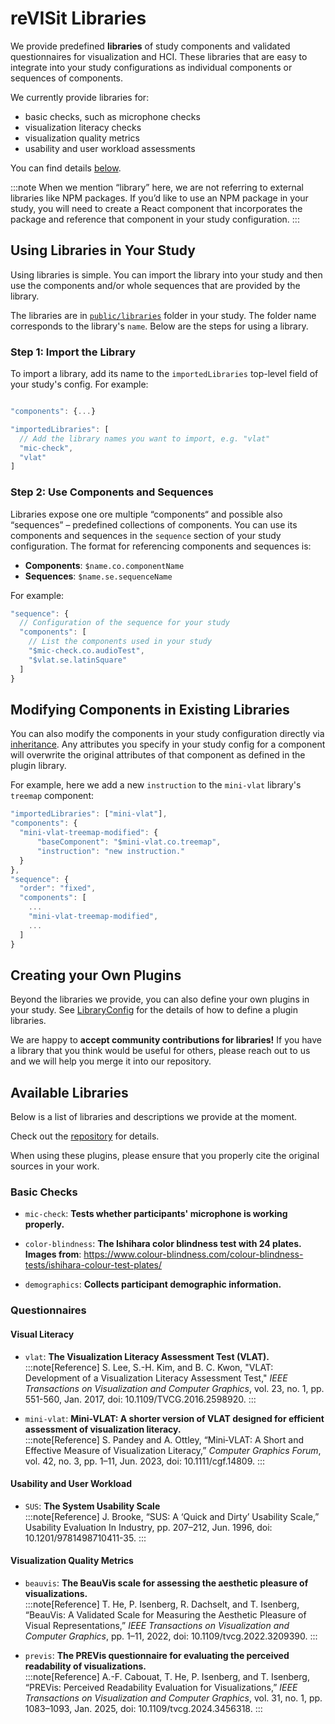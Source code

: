 # reVISit Libraries

We provide predefined **libraries** of study components and validated questionnaires for visualization and HCI. These libraries that are easy to integrate into your study configurations as individual components or sequences of components.

We currently provide libraries for: 

* basic checks, such as microphone checks
* visualization literacy checks 
* visualization quality metrics
* usability and user workload assessments

You can find details [below](#available-libraries).

:::note
When we mention “library” here, we are not referring to external libraries like NPM packages. If you’d like to use an NPM package in your study, you will need to create a React component that incorporates the package and reference that component in your study configuration.
:::


## Using Libraries in Your Study  

Using libraries is simple. You can import the library into your study and then use the components and/or whole sequences that are provided by the library.

The libraries are in [`public/libraries`](https://github.com/revisit-studies/study/tree/main/public/libraries) folder in your study. The folder name corresponds to the library's `name`.  Below are the steps for using a library. 

### Step 1: Import the Library 

To import a library, add its name to the `importedLibraries` top-level field of your study's config. For example:  

```js

"components": {...}

"importedLibraries": [   
  // Add the library names you want to import, e.g. "vlat" 
  "mic-check",
  "vlat"
]
```

### Step 2: Use Components and Sequences

Libraries expose one ore multiple “components“ and possible also “sequences” – predefined collections of components. You can use its components and sequences in the `sequence` section of your study configuration. The format for referencing components and sequences is:

- **Components**: `$name.co.componentName`
- **Sequences**: `$name.se.sequenceName`

For example: 

```js
"sequence": {   
  // Configuration of the sequence for your study
  "components": [    
    // List the components used in your study
    "$mic-check.co.audioTest",
    "$vlat.se.latinSquare"
  ] 
}
```

## Modifying Components in Existing Libraries
You can also modify the components in your study configuration directly via [inheritance](../../getting-started/how-does-it-work/#base-components-and-inheritance). Any attributes you specify in your study config for a component will overwrite the original attributes of that component as defined in the plugin library. 

For example, here we add a new `instruction` to the `mini-vlat` library's `treemap` component: 

```js
"importedLibraries": ["mini-vlat"],
"components": {
  "mini-vlat-treemap-modified": {
      "baseComponent": "$mini-vlat.co.treemap",
      "instruction": "new instruction."
  }
},
"sequence": {
  "order": "fixed",
  "components": [
    ...
    "mini-vlat-treemap-modified",
    ...
  ]
}
```

## Creating your Own Plugins

Beyond the libraries we provide, you can also define your own plugins in your study. See [LibraryConfig](https://revisit.dev/docs/typedoc/interfaces/LibraryConfig/) for the details of how to define a plugin libraries.

We are happy to **accept community contributions for libraries!** If you have a library that you think would be useful for others, please reach out to us and we will help you merge it into our repository. 


## Available Libraries

Below is a list of libraries and descriptions we provide at the moment.

Check out the [repository](https://github.com/revisit-studies/study/tree/main/public/libraries) for details.

When using these plugins, please ensure that you properly cite the original sources in your work.

### Basic Checks


- `mic-check`: **Tests whether participants' microphone is working properly.**

- `color-blindness`: **The Ishihara color blindness test with 24 plates.**
	**Images from**: https://www.colour-blindness.com/colour-blindness-tests/ishihara-colour-test-plates/

- `demographics`: **Collects participant demographic information.**


### Questionnaires

#### Visual Literacy

- `vlat`: **The Visualization Literacy Assessment Test (VLAT).**    
:::note[Reference]
     S. Lee, S.-H. Kim, and B. C. Kwon, "VLAT: Development of a Visualization Literacy Assessment Test," _IEEE Transactions on Visualization and Computer Graphics_, vol. 23, no. 1, pp. 551-560, Jan. 2017, doi: 10.1109/TVCG.2016.2598920.
:::

- `mini-vlat`: **Mini-VLAT: A shorter version of VLAT designed for efficient assessment of visualization literacy.**    
:::note[Reference]
S. Pandey and A. Ottley, “Mini‐VLAT: A Short and Effective Measure of Visualization Literacy,” _Computer Graphics Forum_, vol. 42, no. 3, pp. 1–11, Jun. 2023, doi: 10.1111/cgf.14809.
:::

#### Usability and User Workload
- `SUS`: **The System Usability Scale**   
:::note[Reference]
J. Brooke, “SUS: A ‘Quick and Dirty’ Usability Scale,” Usability Evaluation In Industry, pp. 207–212, Jun. 1996, doi: 10.1201/9781498710411-35.
:::

#### Visualization Quality Metrics  
-  `beauvis`: **The BeauVis scale for assessing the aesthetic pleasure of visualizations.**    
:::note[Reference]
T. He, P. Isenberg, R. Dachselt, and T. Isenberg, “BeauVis: A Validated Scale for Measuring the Aesthetic Pleasure of Visual Representations,” _IEEE Transactions on Visualization and Computer Graphics_, pp. 1–11, 2022, doi: 10.1109/tvcg.2022.3209390.
:::

- `previs`: **The PREVis questionnaire for evaluating the perceived readability of visualizations.**   
:::note[Reference]
A.-F. Cabouat, T. He, P. Isenberg, and T. Isenberg, “PREVis: Perceived Readability Evaluation for Visualizations,” _IEEE Transactions on Visualization and Computer Graphics_, vol. 31, no. 1, pp. 1083–1093, Jan. 2025, doi: 10.1109/tvcg.2024.3456318.
:::
